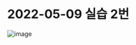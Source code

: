 # 2022-05-09 실습 2번

![image](https://user-images.githubusercontent.com/61939286/167423700-784f7a78-e12c-48cc-8682-559acbf3c2bf.png)

